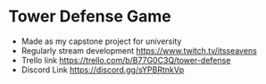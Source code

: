 # Tower Defense Game
- Made as my capstone project for university
- Regularly stream development https://www.twitch.tv/itsseavens
- Trello link https://trello.com/b/B77G0C3Q/tower-defense
- Discord Link https://discord.gg/sYPBRtnkVp
